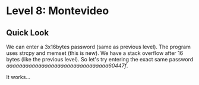 # Level 8: Montevideo

## Quick Look

We can enter a 3x16bytes password (same as previous level).
The program uses strcpy and memset (this is new).
We have a stack overflow after 16 bytes (like the previous level).
So let's try entering the exact same password *aaaaaaaaaaaaaaaaaaaaaaaaaaaaaaaa60447f*.

It works...